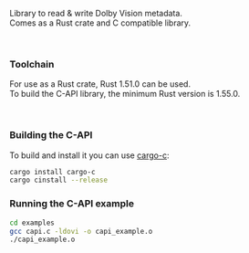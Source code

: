 Library to read & write Dolby Vision metadata.  
Comes as a Rust crate and C compatible library.  

&nbsp;

### Toolchain

For use as a Rust crate, Rust 1.51.0 can be used.  
To build the C-API library, the minimum Rust version is 1.55.0.  

&nbsp;

### Building the C-API

To build and install it you can use [cargo-c](https://crates.io/crates/cargo-c):

```sh
cargo install cargo-c
cargo cinstall --release
```

### Running the C-API example
```sh
cd examples
gcc capi.c -ldovi -o capi_example.o
./capi_example.o
```
